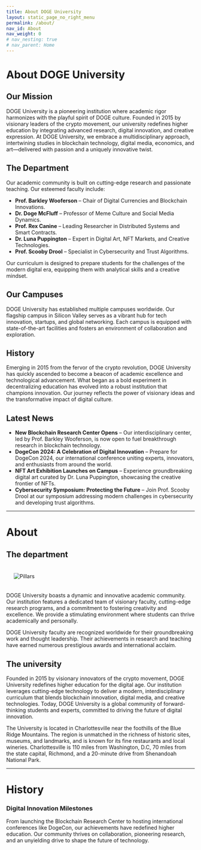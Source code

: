 ```yaml
---
title: About DOGE University
layout: static_page_no_right_menu
permalink: /about/
nav_id: About
nav_weight: 0
# nav_nesting: true
# nav_parent: Home
---
```


# About DOGE University

## Our Mission

DOGE University is a pioneering institution where academic rigor harmonizes with the playful spirit of DOGE culture. Founded in 2015 by visionary leaders of the crypto movement, our university redefines higher education by integrating advanced research, digital innovation, and creative expression. At DOGE University, we embrace a multidisciplinary approach, intertwining studies in blockchain technology, digital media, economics, and art—delivered with passion and a uniquely innovative twist.

## The Department

Our academic community is built on cutting-edge research and passionate teaching. Our esteemed faculty include:

- **Prof. Barkley Wooferson** – Chair of Digital Currencies and Blockchain Innovations.
- **Dr. Doge McFluff** – Professor of Meme Culture and Social Media Dynamics.
- **Prof. Rex Canine** – Leading Researcher in Distributed Systems and Smart Contracts.
- **Dr. Luna Puppington** – Expert in Digital Art, NFT Markets, and Creative Technologies.
- **Prof. Scooby Drool** – Specialist in Cybersecurity and Trust Algorithms.

Our curriculum is designed to prepare students for the challenges of the modern digital era, equipping them with analytical skills and a creative mindset.

## Our Campuses

DOGE University has established multiple campuses worldwide. Our flagship campus in Silicon Valley serves as a vibrant hub for tech innovation, startups, and global networking. Each campus is equipped with state-of-the-art facilities and fosters an environment of collaboration and exploration.

## History

Emerging in 2015 from the fervor of the crypto revolution, DOGE University has quickly ascended to become a beacon of academic excellence and technological advancement. What began as a bold experiment in decentralizing education has evolved into a robust institution that champions innovation. Our journey reflects the power of visionary ideas and the transformative impact of digital culture.

## Latest News

- **New Blockchain Research Center Opens** – Our interdisciplinary center, led by Prof. Barkley Wooferson, is now open to fuel breakthrough research in blockchain technology.
- **DogeCon 2024: A Celebration of Digital Innovation** – Prepare for DogeCon 2024, our international conference uniting experts, innovators, and enthusiasts from around the world.
- **NFT Art Exhibition Launches on Campus** – Experience groundbreaking digital art curated by Dr. Luna Puppington, showcasing the creative frontier of NFTs.
- **Cybersecurity Symposium: Protecting the Future** – Join Prof. Scooby Drool at our symposium addressing modern challenges in cybersecurity and developing trust algorithms.

---

# About

## The department

<img src="{{site.url}}/img/pillars.jpg" class="clear-right" style="max-width:50%; padding:20px" alt="Pillars">

DOGE University boasts a dynamic and innovative academic community. Our institution features a dedicated team of visionary faculty, cutting-edge research programs, and a commitment to fostering creativity and excellence. We provide a stimulating environment where students can thrive academically and personally.

DOGE University faculty are recognized worldwide for their groundbreaking work and thought leadership. Their achievements in research and teaching have earned numerous prestigious awards and international acclaim.

## The university

Founded in 2015 by visionary innovators of the crypto movement, DOGE University redefines higher education for the digital age. Our institution leverages cutting-edge technology to deliver a modern, interdisciplinary curriculum that blends blockchain innovation, digital media, and creative technologies. Today, DOGE University is a global community of forward-thinking students and experts, committed to driving the future of digital innovation.

The University is located in Charlottesville near the foothills of the Blue Ridge Mountains. The region is unmatched in the richness of historic sites, museums, and landmarks, and is known for its fine restaurants and local wineries. Charlottesville is 110 miles from Washington, D.C,  70 miles from the state capital, Richmond, and a 20-minute drive from Shenandoah National Park.

---

# History

### Digital Innovation Milestones

From launching the Blockchain Research Center to hosting international conferences like DogeCon, our achievements have redefined higher education. Our community thrives on collaboration, pioneering research, and an unyielding drive to shape the future of technology.
